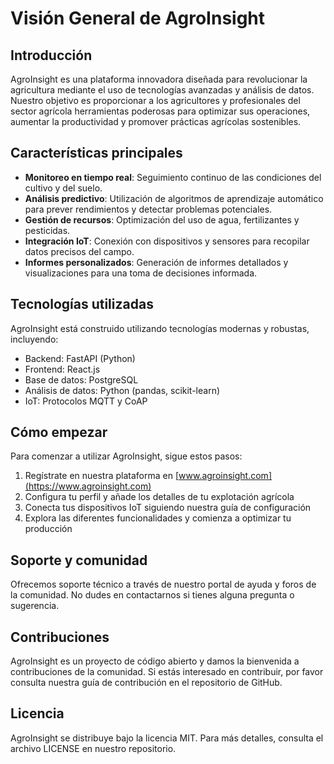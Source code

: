# Visión General de AgroInsight

## Introducción

AgroInsight es una plataforma innovadora diseñada para revolucionar la agricultura mediante el uso de tecnologías avanzadas y análisis de datos. Nuestro objetivo es proporcionar a los agricultores y profesionales del sector agrícola herramientas poderosas para optimizar sus operaciones, aumentar la productividad y promover prácticas agrícolas sostenibles.

## Características principales

- **Monitoreo en tiempo real**: Seguimiento continuo de las condiciones del cultivo y del suelo.
- **Análisis predictivo**: Utilización de algoritmos de aprendizaje automático para prever rendimientos y detectar problemas potenciales.
- **Gestión de recursos**: Optimización del uso de agua, fertilizantes y pesticidas.
- **Integración IoT**: Conexión con dispositivos y sensores para recopilar datos precisos del campo.
- **Informes personalizados**: Generación de informes detallados y visualizaciones para una toma de decisiones informada.

## Tecnologías utilizadas

AgroInsight está construido utilizando tecnologías modernas y robustas, incluyendo:

- Backend: FastAPI (Python)
- Frontend: React.js
- Base de datos: PostgreSQL
- Análisis de datos: Python (pandas, scikit-learn)
- IoT: Protocolos MQTT y CoAP

## Cómo empezar

Para comenzar a utilizar AgroInsight, sigue estos pasos:

1. Regístrate en nuestra plataforma en [www.agroinsight.com](https://www.agroinsight.com)
2. Configura tu perfil y añade los detalles de tu explotación agrícola
3. Conecta tus dispositivos IoT siguiendo nuestra guía de configuración
4. Explora las diferentes funcionalidades y comienza a optimizar tu producción

## Soporte y comunidad

Ofrecemos soporte técnico a través de nuestro portal de ayuda y foros de la comunidad. No dudes en contactarnos si tienes alguna pregunta o sugerencia.

## Contribuciones

AgroInsight es un proyecto de código abierto y damos la bienvenida a contribuciones de la comunidad. Si estás interesado en contribuir, por favor consulta nuestra guía de contribución en el repositorio de GitHub.

## Licencia

AgroInsight se distribuye bajo la licencia MIT. Para más detalles, consulta el archivo LICENSE en nuestro repositorio.
